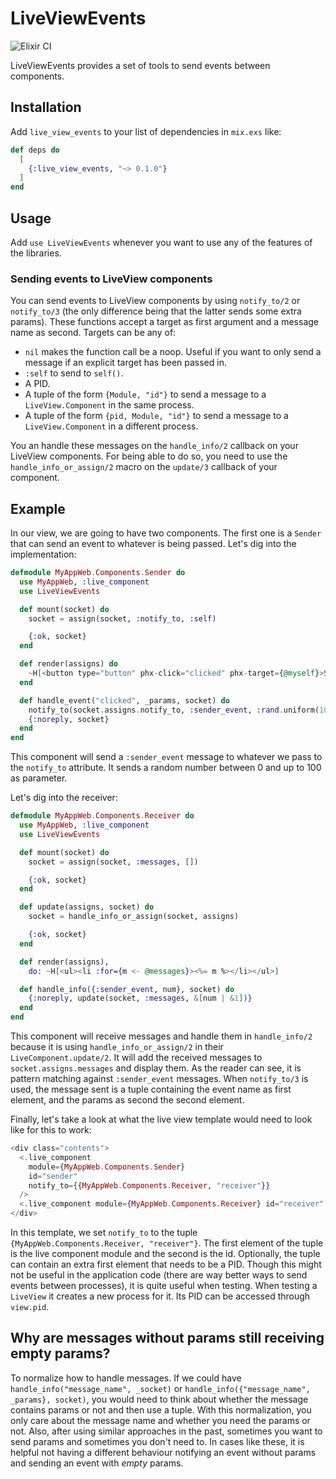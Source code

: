 # LiveViewEvents

![Elixir CI](https://github.com/DockYard/live_view_events/actions/workflows/elixir-ci.yml/badge.svg)

LiveViewEvents provides a set of tools to send events between components.

## Installation

Add `live_view_events` to your list of dependencies in `mix.exs` like:

```elixir
def deps do
  [
    {:live_view_events, "~> 0.1.0"}
  ]
end
```

## Usage

Add `use LiveViewEvents` whenever you want to use any of the features of the libraries.

### Sending events to LiveView components

You can send events to LiveView components by using `notify_to/2` or `notify_to/3` (the only
difference being that the latter sends some extra params). These functions accept a target as
first argument and a message name as second. Targets can be any of:

  - `nil` makes the function call be a noop. Useful if you want to only send a message if an explicit target has been passed in.
  - `:self` to send to `self()`.
  - A PID.
  - A tuple of the form `{Module, "id"}` to send a message to a `LiveView.Component` in the same process.
  - A tuple of the form `{pid, Module, "id"}` to send a message to a `LiveView.Component` in a different process.

You an handle these messages on the `handle_info/2` callback on
your LiveView components. For being able to do so, you need to
use the `handle_info_or_assign/2` macro on the `update/3` callback of your component. 

## Example


In our view, we are going to have two components. The first one is a `Sender`
that can send an event to whatever is being passed. Let's dig into the
implementation:

```elixir
defmodule MyAppWeb.Components.Sender do
  use MyAppWeb, :live_component
  use LiveViewEvents

  def mount(socket) do
    socket = assign(socket, :notify_to, :self)

    {:ok, socket}
  end

  def render(assigns) do
    ~H[<button type="button" phx-click="clicked" phx-target={@myself}>Send event</button>]
  end

  def handle_event("clicked", _params, socket) do
    notify_to(socket.assigns.notify_to, :sender_event, :rand.uniform(100))
    {:noreply, socket}
  end
end
```

This component will send a `:sender_event` message to whatever we pass to the `notify_to`
attribute. It sends a random number between 0 and up to 100 as parameter.

Let's dig into the receiver:

```elixir
defmodule MyAppWeb.Components.Receiver do
  use MyAppWeb, :live_component
  use LiveViewEvents

  def mount(socket) do
    socket = assign(socket, :messages, [])

    {:ok, socket}
  end

  def update(assigns, socket) do
    socket = handle_info_or_assign(socket, assigns)

    {:ok, socket}
  end

  def render(assigns),
    do: ~H[<ul><li :for={m <- @messages}><%= m %></li></ul>]

  def handle_info({:sender_event, num}, socket) do
    {:noreply, update(socket, :messages, &[num | &1])}
  end
end
```

This component will receive messages and handle them in `handle_info/2` because
it is using `handle_info_or_assign/2` in their `LiveComponent.update/2`.
It will add the received messages to `socket.assigns.messages` and display
them. As the reader can see, it is pattern matching against `:sender_event` messages.
When `notify_to/3` is used, the message sent is a tuple containing the event name
as first element, and the params as second the second element.

Finally, let's take a look at what the live view template would need to look like
for this to work:

```heex
<div class="contents">
  <.live_component
    module={MyAppWeb.Components.Sender}
    id="sender"
    notify_to={{MyAppWeb.Components.Receiver, "receiver"}}
  />
  <.live_component module={MyAppWeb.Components.Receiver} id="receiver" />
</div>
```

In this template, we set `notify_to` to the tuple `{MyAppWeb.Components.Receiver, "receiver"}`.
The first element of the tuple is the live component module and the second is the id.
Optionally, the tuple can contain an extra first element that needs to be a PID. Though
this might not be useful in the application code (there are way better ways to send events
between processes), it is quite useful when testing. When testing a `LiveView`
it creates a new process for it. Its PID can be accessed through `view.pid`.

## Why are messages without params still receiving empty params?

To normalize how to handle messages. If we could have `handle_info("message_name", _socket)`
or `handle_info({"message_name", _params}, socket)`, you would need to think about whether
the message contains params or not and then use a tuple. With this normalization, you only
care about the message name and whether you need the params or not. Also, after using similar
approaches in the past, sometimes you want to send params and sometimes you don't need to.
In cases like these, it is helpful not having a different behaviour notifying an event without
params and sending an event with _empty_ params.